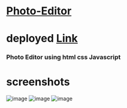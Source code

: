 # [Photo-Editor](https://munnakumar27.github.io/Photo-Editor/)
# deployed [Link](https://munnakumar27.github.io/Photo-Editor/)
### Photo Editor using html css Javascript 
# screenshots

![image](https://user-images.githubusercontent.com/96313339/179539238-0ebcbf54-2fec-4543-921d-a42412ce5bc1.png)
![image](https://user-images.githubusercontent.com/96313339/179539574-39069ff6-4aae-4712-8a4b-1a187ee001b1.png)
![image](https://user-images.githubusercontent.com/96313339/179539736-009a7b00-d9c7-4c08-bb25-738a73819672.png)
